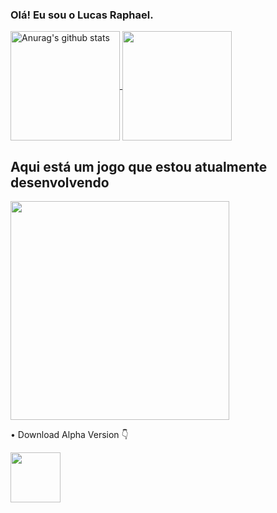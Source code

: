 ### Olá! Eu sou o Lucas Raphael.

<a href="https://github.com/LucasRaphaelM">
  <img height = 175 align="center" src="https://github-readme-stats.vercel.app/api?username=lucasraphaelM&show_icons=true&include_all_commits=true&theme=dracula" alt="Anurag's github stats" />
</a>

<a href="https://github.com/LucasRaphaelM">
  <img height = 175 align="center" src="https://github-readme-stats.vercel.app/api/top-langs/?username=lucasraphaelM&layout=compact&theme=dracula" />
</a>

<h2>Aqui está um jogo que estou atualmente desenvolvendo</h2>

<a href="https://github.com/LucasRaphaelM/TheFramedMaze">
  <img height=350 src="https://cdn.discordapp.com/attachments/513565730294202376/1081011987716247682/repo_banner.png" />
</a><br>

• Download Alpha Version 👇<br>

<a href="https://github.com/LucasRaphaelM/TheFramedMaze/releases/download/v1.0.0-alpha/Framed.Maze.exe">
  <img height=80 src="https://cdn.discordapp.com/attachments/513565730294202376/1081009072293294150/download_button.png" />
</a><br>
